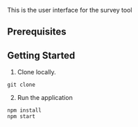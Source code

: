 This is the user interface for the survey tool

## Prerequisites

## Getting Started

1. Clone locally.

```
git clone
```

2. Run the application

```
npm install
npm start
```
